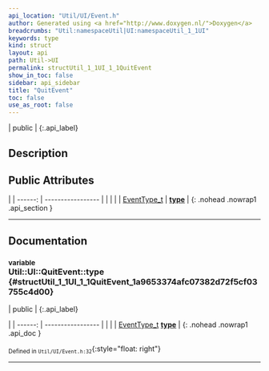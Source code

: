 ```yaml
---
api_location: "Util/UI/Event.h"
author: Generated using <a href="http://www.doxygen.nl/">Doxygen</a>
breadcrumbs: "Util:namespaceUtil|UI:namespaceUtil_1_1UI"
keywords: type
kind: struct
layout: api
path: Util->UI
permalink: structUtil_1_1UI_1_1QuitEvent
show_in_toc: false
sidebar: api_sidebar
title: "QuitEvent"
toc: false
use_as_root: false
---
```


| public |
{:.api_label}

## Description





## Public Attributes

|
| ------: | ----------------- |
|  | |
| [EventType_t](namespaceUtil_1_1UI#namespaceUtil_1_1UI_1ab1a897c2e8040eef66590f56a4d3559e) | **[type](#structUtil_1_1UI_1_1QuitEvent_1a9653374afc07382d72f5cf03755c4d00)**  |
{: .nohead .nowrap1 .api_section }


-------------------------------------------------------------------

## Documentation

### <small>variable</small><br/> Util::UI::QuitEvent::type {#structUtil_1_1UI_1_1QuitEvent_1a9653374afc07382d72f5cf03755c4d00}

| public |
{:.api_label}

|
| ------: | ----------------- |
|  |
| [EventType_t](namespaceUtil_1_1UI#namespaceUtil_1_1UI_1ab1a897c2e8040eef66590f56a4d3559e) **[type](#structUtil_1_1UI_1_1QuitEvent_1a9653374afc07382d72f5cf03755c4d00)**  |
{: .nohead .nowrap1 .api_doc }





<sub>Defined in `Util/UI/Event.h:32`</sub>{:style="float: right"}

-------------------------------------------------------------------

